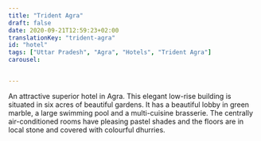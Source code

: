 ```yaml
---
title: "Trident Agra"
draft: false
date: 2020-09-21T12:59:23+02:00
translationKey: "trident-agra"
id: "hotel"
tags: ["Uttar Pradesh", "Agra", "Hotels", "Trident Agra"] 
carousel:


---
```

An attractive superior hotel in Agra. This elegant low-rise building is situated in six acres of beautiful gardens. It has a beautiful lobby in green marble, a large swimming pool and a multi-cuisine brasserie. The centrally air-conditioned rooms have pleasing pastel shades and the floors are in local stone and covered with colourful dhurries.   